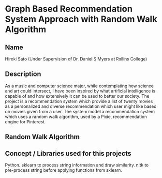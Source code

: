 # Graph Based Recommendation System Approach with Random Walk Algorithm

## Name
Hiroki Sato (Under Supervision of Dr. Daniel S Myers at Rollins College)

## Description
As a music and computer science major, while contemplating how science and art could intersect, I have been inspired by what artificial intelligence is capable of and how extensively it can be used to better our society. 
The project is a recommendation system which provide a list of twenty movies as a personalized and diverse recommendation which user might like based on movies given from a user. The system model a recommendation system which uses a random walk algorithm, used by a Pixie, recommendation engine for Pinterest.

## Random Walk Algorithm 

## Concept / Libraries used for this projects
Python. 
sklearn to process string information and draw similarity. 
nltk to pre-process string before applying functions from sklearn. 
